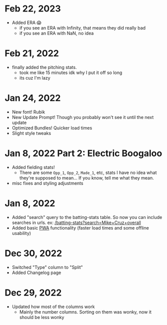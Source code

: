 # Feb 22, 2023
- Added ERA 😱
    - if you see an ERA with Infinity, that means they did really bad
    - if you see an ERA with NaN, no idea
# Feb 21, 2022
- finally added the pitching stats. 
    - took me like 15 minutes idk why I put it off so long
    - its cuz I'm lazy

# Jan 24, 2022
- New font! Rubik
- New Update Prompt! Though you probably won't see it until the next update
- Optimized Bundles! Quicker load times
- Slight style tweaks
# Jan 8, 2022 Part 2: Electric Boogaloo
- Added fielding stats!
    - There are some `Opp_1`, `Opp_2`, `Made_1`, etc, stats I have no idea what they're supposed to mean... If you know, tell me what they mean.
- misc fixes and styling adjustments

# Jan 8, 2022
- Added "search" query to the batting-stats table. So now you can include searches in urls. ex: [/batting-stats?search=Mike+Cruz+overall](/batting-stats?search=Mike+Cruz+overall)
- Added basic [PWA](https://web.dev/progressive-web-apps/) functionality (faster load times and some offline usability)

# Dec 30, 2022
- Switched "Type" column to "Split"
- Added Changelog page

# Dec 29, 2022
- Updated how most of the columns work
    - Mainly the number columns. Sorting on them was wonky, now it should be less wonky